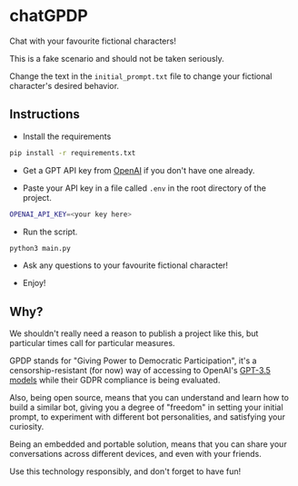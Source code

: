# chatGPDP

Chat with your favourite fictional characters!

This is a fake scenario and should not be taken seriously.

Change the text in the `initial_prompt.txt` file to change your fictional character's desired behavior.

## Instructions

- Install the requirements

```bash
pip install -r requirements.txt
```

- Get a GPT API key from [OpenAI](https://platform.openai.com/account/api-keys) if you don't have one already.

- Paste your API key in a file called `.env` in the root directory of the project.

```bash
OPENAI_API_KEY=<your key here>
```

- Run the script.

```bash
python3 main.py
```

- Ask any questions to your favourite fictional character!

- Enjoy!

## Why?

We shouldn't really need a reason to publish a project like this, but particular times call for particular measures.

GPDP stands for "Giving Power to Democratic Participation", it's a censorship-resistant (for now) way of accessing to OpenAI's [GPT-3.5 models](https://platform.openai.com/docs/models/gpt-3-5) while their GDPR compliance is being evaluated.

Also, being open source, means that you can understand and learn how to build a similar bot, giving you a degree of "freedom" in setting your initial prompt, to experiment with different bot personalities, and satisfying your curiosity.

Being an embedded and portable solution, means that you can share your conversations across different devices, and even with your friends.

Use this technology responsibly, and don't forget to have fun!

